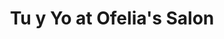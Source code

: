 ---
title: "Tu y Yo at Ofelia's Salon"
url: /houston/tu-y-yo-at-ofelias-salon/
shop: hairdresser
---